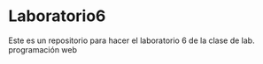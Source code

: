 # Laboratorio6
Este es un repositorio para hacer el laboratorio 6 de la clase de lab. programación web

